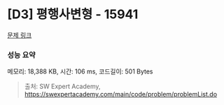 # [D3] 평행사변형 - 15941 

[문제 링크](https://swexpertacademy.com/main/code/problem/problemDetail.do?contestProbId=AYVgOZEKOpcDFAQK) 

### 성능 요약

메모리: 18,388 KB, 시간: 106 ms, 코드길이: 501 Bytes



> 출처: SW Expert Academy, https://swexpertacademy.com/main/code/problem/problemList.do